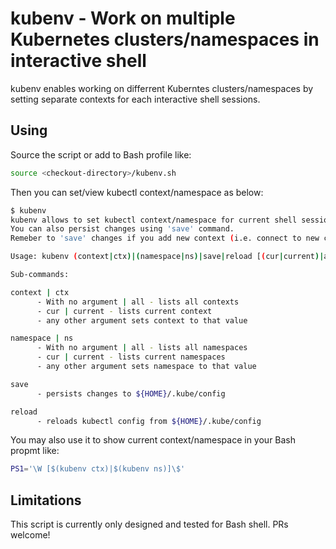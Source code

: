 # kubenv - Work on multiple Kubernetes clusters/namespaces in interactive shell

kubenv enables working on differrent Kuberntes clusters/namespaces by setting separate contexts for each interactive shell sessions.

## Using

Source the script or add to Bash profile like:

```bash
source <checkout-directory>/kubenv.sh
```

Then you can set/view kubectl context/namespace as below:

```bash
$ kubenv
kubenv allows to set kubectl context/namespace for current shell session.
You can also persist changes using 'save' command.
Remeber to 'save' changes if you add new context (i.e. connect to new cluster).

Usage: kubenv (context|ctx)|(namespace|ns)|save|reload [(cur|current)|all|<value-to-set>]

Sub-commands:

context | ctx
      - With no argument | all - lists all contexts
      - cur | current - lists current context
      - any other argument sets context to that value

namespace | ns
      - With no argument | all - lists all namespaces
      - cur | current - lists current namespaces
      - any other argument sets namespace to that value

save
      - persists changes to ${HOME}/.kube/config

reload
      - reloads kubectl config from ${HOME}/.kube/config
```

You may also use it to show current context/namespace in your Bash propmt like:

```bash
PS1='\W [$(kubenv ctx)|$(kubenv ns)]\$'
```

## Limitations

This script is currently only designed and tested for Bash shell. PRs welcome!